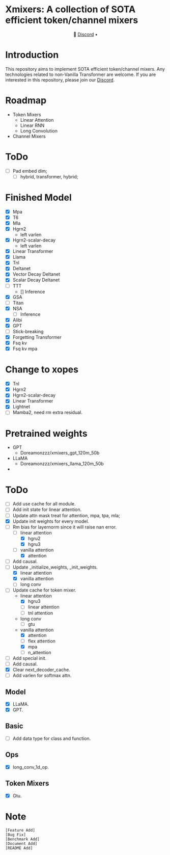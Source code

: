 # Xmixers: A collection of SOTA efficient token/channel mixers

<p align="center">
💬 <a href="https://discord.gg/ZpqcpSDE8g" target="_blank">Discord</a> •
</p>

# Introduction
This repository aims to implement SOTA efficient token/channel mixers. Any technologies related to non-Vanilla Transformer are welcome. If you are interested in this repository, please join our [Discord](https://discord.gg/ZpqcpSDE8g).

# Roadmap
- Token Mixers
    - Linear Attention
    - Linear RNN
    - Long Convolution
- Channel Mixers

# ToDo
- [ ] Pad embed dim;
  - [ ] hybrid, transformer, hybrid;

# Finished Model
- [x] Mpa
- [x] T6
- [x] Mla
- [x] Hgrn2
  - left varlen
- [x] Hgrn2-scalar-decay
  - left varlen
- [x] Linear Transformer
- [x] Llama
- [x] Tnl
- [x] Deltanet
- [x] Vector Decay Deltanet
- [x] Scalar Decay Deltanet
- [ ] TTT
  - [] Inference
- [x] GSA
- [ ] Titan
- [x] NSA
  - [ ] Inference
- [x] Alibi
- [x] GPT
- [ ] Stick-breaking
- [x] Forgetting Transformer
- [x] Fsq kv
- [x] Fsq kv mpa

# Change to xopes
- [x] Tnl
- [x] Hgrn2
- [x] Hgrn2-scalar-decay
- [x] Linear Transformer
- [x] Lightnet
- [ ] Mamba2, need rm extra residual.

# Pretrained weights

- GPT
  - Doreamonzzz/xmixers_gpt_120m_50b
- LLaMA
  - Doreamonzzz/xmixers_llama_120m_50b
-

# ToDo
- [ ] Add use cache for all module.
- [ ] Add init state for linear attention.
- [ ] Update attn mask treat for attention, mpa, tpa, mla;
- [x] Update init weights for every model.
- [ ] Rm bias for layernorm since it will raise nan error.
  - [ ] linear attention
    - [x] hgru2
    - [x] hgru3
  - [ ] vanilla attention
    - [x] attention
- [ ] Add causal.
- [ ] Update _initialize_weights, _init_weights.
  - [x] linear attention
  - [x] vanilla attention
  - [ ] long conv
- [ ] Update cache for token mixer.
  - linear attention
    - [x] hgru3
    - [ ] linear attention
    - [ ] tnl attention
  - long conv
    - [ ] gtu
  - vanilla attention
    - [x] attention
    - [ ] flex attention
    - [x] mpa
    - [ ] n_attention
- [ ] Add special init.
- [ ] Add causal.
- [x] Clear next_decoder_cache.
- [ ] Add varlen for softmax attn.

## Model
- [x] LLaMA.
- [x] GPT.

## Basic
- [ ] Add data type for class and function.

## Ops
- [x] long_conv_1d_op.

## Token Mixers
- [x] Gtu.

# Note
```
[Feature Add]
[Bug Fix]
[Benchmark Add]
[Document Add]
[README Add]
```
